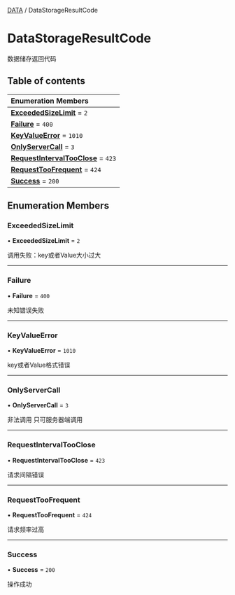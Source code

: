 [DATA](../groups/Core.DATA.md) / DataStorageResultCode

# DataStorageResultCode <Badge type="tip" text="Enumeration" /> <Score text="DataStorageResultCode" />

数据储存返回代码

## Table of contents

| Enumeration Members |
| :-----|
| **[ExceededSizeLimit](mw.DataStorageResultCode.md#exceededsizelimit)** = ``2`` <br> |
| **[Failure](mw.DataStorageResultCode.md#failure)** = ``400`` <br> |
| **[KeyValueError](mw.DataStorageResultCode.md#keyvalueerror)** = ``1010`` <br> |
| **[OnlyServerCall](mw.DataStorageResultCode.md#onlyservercall)** = ``3`` <br> |
| **[RequestIntervalTooClose](mw.DataStorageResultCode.md#requestintervaltooclose)** = ``423`` <br> |
| **[RequestTooFrequent](mw.DataStorageResultCode.md#requesttoofrequent)** = ``424`` <br> |
| **[Success](mw.DataStorageResultCode.md#success)** = ``200`` <br> |

## Enumeration Members

### ExceededSizeLimit <Score text="ExceededSizeLimit" /> 

• **ExceededSizeLimit** = ``2``

调用失败：key或者Value大小过大

___

### Failure <Score text="Failure" /> 

• **Failure** = ``400``

未知错误失败

___

### KeyValueError <Score text="KeyValueError" /> 

• **KeyValueError** = ``1010``

key或者Value格式错误

___

### OnlyServerCall <Score text="OnlyServerCall" /> 

• **OnlyServerCall** = ``3``

非法调用 只可服务器端调用

___

### RequestIntervalTooClose <Score text="RequestIntervalTooClose" /> 

• **RequestIntervalTooClose** = ``423``

请求间隔错误

___

### RequestTooFrequent <Score text="RequestTooFrequent" /> 

• **RequestTooFrequent** = ``424``

请求频率过高

___

### Success <Score text="Success" /> 

• **Success** = ``200``

操作成功
